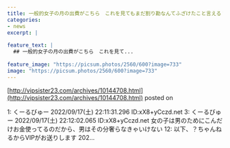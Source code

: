 ```yaml
---
title: 一般的女子の月の出費がこちら　これを見てもまだ割り勘なんてふざけたこと言える？W
categories:
- news
excerpt: |
  
feature_text: |
  ## 一般的女子の月の出費がこちら　これを見て...
  
feature_image: "https://picsum.photos/2560/600?image=733"
image: "https://picsum.photos/2560/600?image=733"
---
```


[http://vipsister23.com/archives/10144708.html](http://vipsister23.com/archives/10144708.html)
posted on 

<!--more-->

1: くーるびゅー 2022/09/17(土) 22:11:31.296 ID:xX8+yCczd.net 3: くーるびゅー 2022/09/17(土) 22:12:02.065 ID:xX8+yCczd.net 女の子は男のためにこんだけお金使ってるのだから、男はその分奢らなきゃいけない 12: 以下、？ちゃんねるからVIPがお送りします 202...
